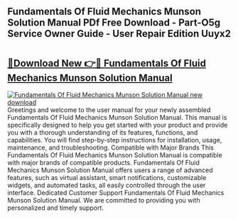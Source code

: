 ## Fundamentals Of Fluid Mechanics Munson Solution Manual PDf Free Download - Part-O5g Service Owner Guide - User Repair Edition Uuyx2

# <h2><a href="http://bc39097.oget.top/?id=Fundamentals+Of+Fluid+Mechanics+Munson+Solution+Manual">🔗Download New 👉🔴 Fundamentals Of Fluid Mechanics Munson Solution Manual</a></h2>

[![Fundamentals Of Fluid Mechanics Munson Solution Manual new download](https://i.imgur.com/5g1atiW.png)](http://bc39097.oget.top/?id=Fundamentals+Of+Fluid+Mechanics+Munson+Solution+Manual)
Greetings and welcome to the user manual for your newly assembled Fundamentals Of Fluid Mechanics Munson Solution Manual. This manual is specifically designed to help you get started with your product and provide you with a thorough understanding of its features, functions, and capabilities. You will find step-by-step instructions for installation, usage, maintenance, and troubleshooting. Compatible with Major Brands This Fundamentals Of Fluid Mechanics Munson Solution Manual is compatible with major brands of compatible products. Fundamentals Of Fluid Mechanics Munson Solution Manual offers users a range of advanced features, such as virtual assistant, smart notifications, customizable widgets, and automated tasks, all easily controlled through the user interface. Dedicated Customer Support Fundamentals Of Fluid Mechanics Munson Solution Manual. We are committed to providing you with personalized and timely support.
